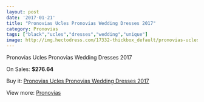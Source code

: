 ```yaml
---
layout: post
date: '2017-01-21'
title: "Pronovias Ucles Pronovias Wedding Dresses 2017"
category: Pronovias
tags: ["black","ucles","dresses","wedding","unique"]
image: http://img.hectodress.com/17332-thickbox_default/pronovias-ucles-pronovias-wedding-dresses-2013.jpg
---
```

Pronovias Ucles Pronovias Wedding Dresses 2017

On Sales: **$276.64**
<a href="https://www.hectodress.com/pronovias/8168-pronovias-ucles-pronovias-wedding-dresses-2013.html"><amp-img layout="responsive" width="600" height="600" src="//img.hectodress.com/17332-thickbox_default/pronovias-ucles-pronovias-wedding-dresses-2013.jpg" alt="Pronovias Ucles Pronovias Wedding Dresses 2017 0" /></a>
<a href="https://www.hectodress.com/pronovias/8168-pronovias-ucles-pronovias-wedding-dresses-2013.html"><amp-img layout="responsive" width="600" height="600" src="//img.hectodress.com/17335-thickbox_default/pronovias-ucles-pronovias-wedding-dresses-2013.jpg" alt="Pronovias Ucles Pronovias Wedding Dresses 2017 1" /></a>
<a href="https://www.hectodress.com/pronovias/8168-pronovias-ucles-pronovias-wedding-dresses-2013.html"><amp-img layout="responsive" width="600" height="600" src="//img.hectodress.com/17334-thickbox_default/pronovias-ucles-pronovias-wedding-dresses-2013.jpg" alt="Pronovias Ucles Pronovias Wedding Dresses 2017 2" /></a>
<a href="https://www.hectodress.com/pronovias/8168-pronovias-ucles-pronovias-wedding-dresses-2013.html"><amp-img layout="responsive" width="600" height="600" src="//img.hectodress.com/17333-thickbox_default/pronovias-ucles-pronovias-wedding-dresses-2013.jpg" alt="Pronovias Ucles Pronovias Wedding Dresses 2017 3" /></a>

Buy it: [Pronovias Ucles Pronovias Wedding Dresses 2017](https://www.hectodress.com/pronovias/8168-pronovias-ucles-pronovias-wedding-dresses-2013.html "Pronovias Ucles Pronovias Wedding Dresses 2017")

View more: [Pronovias](https://www.hectodress.com/139-pronovias "Pronovias")